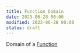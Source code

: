 ```yaml
---
title: Function Domain
date: 2023-06-28 00:00
modified: 2023-06-28 00:00
status: draft
---
```


Domain of a [Function](function.md)